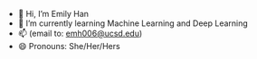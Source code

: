 - 👋 Hi, I’m Emily Han 
- 🌱 I’m currently learning Machine Learning and Deep Learning 
- 📫 (email to: emh006@ucsd.edu)
- 😄 Pronouns: She/Her/Hers


<!---
emilyh006/emilyh006 is a ✨ special ✨ repository because its `README.md` (this file) appears on your GitHub profile.
You can click the Preview link to take a look at your changes.
--->
